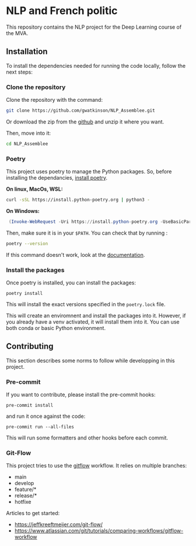 # NLP and French politic

This repository contains the NLP project for the Deep Learning course of the MVA.


## Installation

To install the dependencies needed for running the code locally, follow the next steps:

### Clone the repository

Clone the repository with the command:
```bash
git clone https://github.com/gwatkinson/NLP_Assemblee.git
```
Or download the zip from the [github](https://github.com/gwatkinson/NLP_Assemblee) and unzip it where you want.

Then, move into it:
```bash
cd NLP_Assemblee
```

### Poetry

This project uses poetry to manage the Python packages. So, before installing the dependancies, [install poetry](https://python-poetry.org/docs/#installation).

**On linux, MacOs, WSL:**
```bash
curl -sSL https://install.python-poetry.org | python3 -
```

**On Windows:**
```Powershell
 (Invoke-WebRequest -Uri https://install.python-poetry.org -UseBasicParsing).Content | py -
```

Then, make sure it is in your `$PATH`. You can check that by running :

```bash
poetry --version
```

If this command doesn't work, look at the [documentation](https://python-poetry.org/docs/#installation).

### Install the packages

Once poetry is installed, you can install the packages:
```
poetry install
```

This will install the exact versions specified in the `poetry.lock` file.

This will create an enviromnent and install the packages into it.
However, if you already have a venv activated, it will install them into it.
You can use both conda or basic Python environment.

## Contributing

This section describes some norms to follow while developping in this project.

### Pre-commit

If you want to contribute, please install the pre-commit hooks:
```
pre-commit install
```
and run it once against the code:
```
pre-commit run --all-files
```

This will run some formatters and other hooks before each commit.

### Git-Flow

This project tries to use the [gitflow](https://github.com/nvie/gitflow) workflow. It relies on multiple branches:

* main
* develop
* feature/*
* release/*
* hotfixe

Articles to get started:

* https://jeffkreeftmeijer.com/git-flow/
* https://www.atlassian.com/git/tutorials/comparing-workflows/gitflow-workflow
